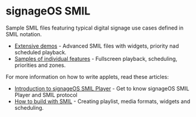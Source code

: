 # signageOS SMIL

Sample SMIL files featuring typical digital signage use cases defined in SMIL notation.

* [Extensive demos](demos) - Advanced SMIL files with widgets, priority nad scheduled playback.
* [Samples of individual features](samples) - Fullscreen playback, scheduling, priorities and zones.

For more information on how to write applets, read these articles:

* [Introduction to signageOS SMIL Player](https://developers.signageos.io/smil/) - Get to know signageOS SMIL Player and SMIL protocol
* [How to build with SMIL](https://developers.signageos.io/smil/tutorials/how-to-build-smil-player-applet) - Creating playlist, media formats, widgets and scheduling.

